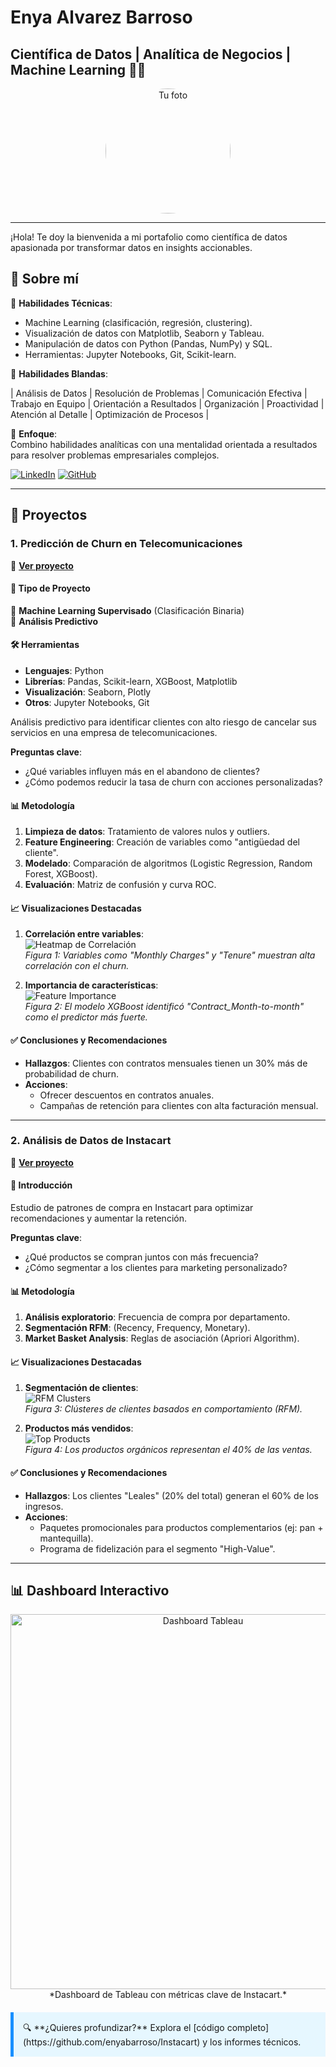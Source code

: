 # Enya Alvarez Barroso
## Científica de Datos | Analítica de Negocios | Machine Learning 👩‍💻    

<div align="center">
  <img src="assets/img/mi_foto.png" alt="Tu foto" width="200" style="border-radius: 50%;">
</div>

---

¡Hola! Te doy la bienvenida a mi portafolio como científica de datos apasionada por transformar datos en insights accionables.  

## **📌 Sobre mí**  

🔹 **Habilidades Técnicas**:  
- Machine Learning (clasificación, regresión, clustering).  
- Visualización de datos con Matplotlib, Seaborn y Tableau.  
- Manipulación de datos con Python (Pandas, NumPy) y SQL.  
- Herramientas: Jupyter Notebooks, Git, Scikit-learn.

🔹 **Habilidades Blandas**: 

| Análisis de Datos | Resolución de Problemas | Comunicación Efectiva | Trabajo en Equipo | Orientación a Resultados |
Organización | Proactividad | Atención al Detalle | Optimización de Procesos |

🔹 **Enfoque**:  
Combino habilidades analíticas con una mentalidad orientada a resultados para resolver problemas empresariales complejos.  

<!-- PARA HACER QUE EL LINK ABRA EN OTRA PESTAÑA
<a href="https://www.linkedin.com/in/marielalegoma/" target="_blank">
  <img src="https://img.shields.io/badge/linkedin-%230077B5.svg?style=for-the-badge&logo=linkedin&logoColor=white" alt="LinkedIn">
</a>-->
[![LinkedIn](https://img.shields.io/badge/linkedin-%23295F98.svg?style=for-the-badge&logo=linkedin&logoColor=white)]([https://www.linkedin.com/in/malegoma/](https://www.linkedin.com/in/enya-alvarez-barroso/))
[![GitHub](https://img.shields.io/badge/GitHub-100000?style=for-the-badge&logo=github&logoColor=white)](https://github.com/EnyaBarroso)

* * *


## **🚀 Proyectos**  

### **1. Predicción de Churn en Telecomunicaciones**  
🔗 **[Ver proyecto](https://enyabarroso.github.io/Churn-prediction-in-telecommunications/)**  

#### **📌 Tipo de Proyecto**  
🔹 **Machine Learning Supervisado** (Clasificación Binaria)  
🔹 **Análisis Predictivo**  

#### **🛠️ Herramientas**  
- **Lenguajes**: Python  
- **Librerías**: Pandas, Scikit-learn, XGBoost, Matplotlib  
- **Visualización**: Seaborn, Plotly  
- **Otros**: Jupyter Notebooks, Git 

Análisis predictivo para identificar clientes con alto riesgo de cancelar sus servicios en una empresa de telecomunicaciones.  

**Preguntas clave**:  
- ¿Qué variables influyen más en el abandono de clientes?  
- ¿Cómo podemos reducir la tasa de churn con acciones personalizadas?  

#### **📊 Metodología**  
1. **Limpieza de datos**: Tratamiento de valores nulos y outliers.  
2. **Feature Engineering**: Creación de variables como "antigüedad del cliente".  
3. **Modelado**: Comparación de algoritmos (Logistic Regression, Random Forest, XGBoost).  
4. **Evaluación**: Matriz de confusión y curva ROC.  

#### **📈 Visualizaciones Destacadas**  
1. **Correlación entre variables**:  
   ![Heatmap de Correlación](assets/img/churn_heatmap.png)  
   *Figura 1: Variables como "Monthly Charges" y "Tenure" muestran alta correlación con el churn.*  

2. **Importancia de características**:  
   ![Feature Importance](assets/img/churn_features.png)  
   *Figura 2: El modelo XGBoost identificó "Contract_Month-to-month" como el predictor más fuerte.*  

#### **✅ Conclusiones y Recomendaciones**  
- **Hallazgos**: Clientes con contratos mensuales tienen un 30% más de probabilidad de churn.  
- **Acciones**:  
  - Ofrecer descuentos en contratos anuales.  
  - Campañas de retención para clientes con alta facturación mensual.
 

* * *

### **2. Análisis de Datos de Instacart**  
🔗 **[Ver proyecto](https://enyabarroso.github.io/Instacart/)**  

#### **📌 Introducción**  
Estudio de patrones de compra en Instacart para optimizar recomendaciones y aumentar la retención.  

**Preguntas clave**:  
- ¿Qué productos se compran juntos con más frecuencia?  
- ¿Cómo segmentar a los clientes para marketing personalizado?  

#### **📊 Metodología**  
1. **Análisis exploratorio**: Frecuencia de compra por departamento.  
2. **Segmentación RFM**: (Recency, Frequency, Monetary).  
3. **Market Basket Analysis**: Reglas de asociación (Apriori Algorithm).  

#### **📈 Visualizaciones Destacadas**  
1. **Segmentación de clientes**:  
   ![RFM Clusters](assets/img/instacart_rfm.png)  
   *Figura 3: Clústeres de clientes basados en comportamiento (RFM).*  

2. **Productos más vendidos**:  
   ![Top Products](assets/img/instacart_top_products.png)  
   *Figura 4: Los productos orgánicos representan el 40% de las ventas.*  

#### **✅ Conclusiones y Recomendaciones**  
- **Hallazgos**: Los clientes "Leales" (20% del total) generan el 60% de los ingresos.  
- **Acciones**:  
  - Paquetes promocionales para productos complementarios (ej: pan + mantequilla).  
  - Programa de fidelización para el segmento "High-Value".  

---

## **📊 Dashboard Interactivo**  
<div align="center">
  <img src="assets/img/dashboard_instacart.png" alt="Dashboard Tableau" width="600">  
  *Dashboard de Tableau con métricas clave de Instacart.*  
</div>

<div style="background-color: #e6f7ff; padding: 15px; border-left: 5px solid #1890ff; margin: 20px 0;">
  🔍 **¿Quieres profundizar?** Explora el [código completo](https://github.com/enyabarroso/Instacart) y los informes técnicos.  
</div>
